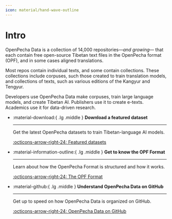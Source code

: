 ```yaml
---
icon: material/hand-wave-outline 
---
```


# Intro

OpenPecha Data is a collection of 14,000 repositories—_and growing_— that each contain free open-source Tibetan text files in the OpenPecha format (OPF), and in some cases aligned translations. 

Most repos contain individual texts, and some contain collections. These collections include corpuses, such those created to train translation models, and collections of texts, such as various editions of the Kangyur and Tengyur.

Developers use OpenPecha Data make corpuses, train large language models, and create Tibetan AI. Publishers use it to create e-texts. Academics use it for data-driven research.

<div class="grid cards" markdown>

-   :material-download:{ .lg .middle } __Download a featured dataset__

    ---

    Get the latest OpenPecha datasets to train Tibetan-language AI models.

    [:octicons-arrow-right-24: Featured datasets](/data/featured-datasets/)
    
-   :material-information-outline:{ .lg .middle } __Get to know the OPF Format__

    ---

    Learn about how the OpenPecha Format is structured and how it works.

    [:octicons-arrow-right-24: The OPF Format](/data/opf-format/)

-   :material-github:{ .lg .middle } __Understand OpenPecha Data on GitHub__

    ---

    Get up to speed on how OpenPecha Data is organized on GitHub.

    [:octicons-arrow-right-24: OpenPecha Data on GitHub](/data/github/)

</div>
